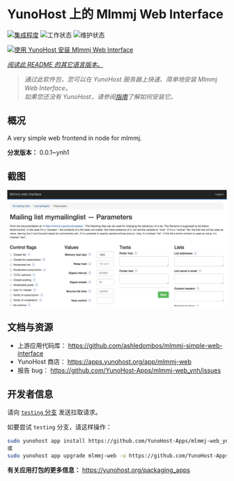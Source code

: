 <!--
注意：此 README 由 <https://github.com/YunoHost/apps/tree/master/tools/readme_generator> 自动生成
请勿手动编辑。
-->

# YunoHost 上的 Mlmmj Web Interface

[![集成程度](https://dash.yunohost.org/integration/mlmmj-web.svg)](https://ci-apps.yunohost.org/ci/apps/mlmmj-web/) ![工作状态](https://ci-apps.yunohost.org/ci/badges/mlmmj-web.status.svg) ![维护状态](https://ci-apps.yunohost.org/ci/badges/mlmmj-web.maintain.svg)

[![使用 YunoHost 安装 Mlmmj Web Interface](https://install-app.yunohost.org/install-with-yunohost.svg)](https://install-app.yunohost.org/?app=mlmmj-web)

*[阅读此 README 的其它语言版本。](./ALL_README.md)*

> *通过此软件包，您可以在 YunoHost 服务器上快速、简单地安装 Mlmmj Web Interface。*  
> *如果您还没有 YunoHost，请参阅[指南](https://yunohost.org/install)了解如何安装它。*

## 概况

A very simple web frontend in node for mlmmj.

**分发版本：** 0.0.1~ynh1

## 截图

![Mlmmj Web Interface 的截图](./doc/screenshots/screenshot.png)

## 文档与资源

- 上游应用代码库： <https://github.com/ashledombos/mlmmj-simple-web-interface>
- YunoHost 商店： <https://apps.yunohost.org/app/mlmmj-web>
- 报告 bug： <https://github.com/YunoHost-Apps/mlmmj-web_ynh/issues>

## 开发者信息

请向 [`testing` 分支](https://github.com/YunoHost-Apps/mlmmj-web_ynh/tree/testing) 发送拉取请求。

如要尝试 `testing` 分支，请这样操作：

```bash
sudo yunohost app install https://github.com/YunoHost-Apps/mlmmj-web_ynh/tree/testing --debug
或
sudo yunohost app upgrade mlmmj-web -u https://github.com/YunoHost-Apps/mlmmj-web_ynh/tree/testing --debug
```

**有关应用打包的更多信息：** <https://yunohost.org/packaging_apps>
